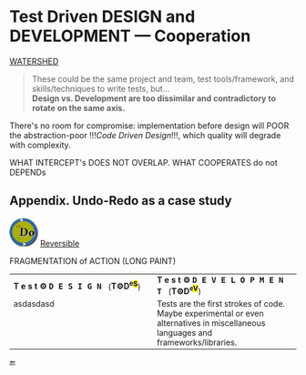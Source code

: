 # Test Driven DESIGN and DEVELOPMENT &mdash; Cooperation

[WATERSHED](!TestDrive-Big_Watershed.md)

> These could be the same project and team, test tools/framework, and skills/techniques to write tests, but...\
>  **Design vs. Development are too dissimilar and contradictory to rotate on the same axis.**


There's no room for compromise: implementation before design will POOR the abstraction-poor !!!_Code Driven Design_!!!, which quality will degrade with complexity.

WHAT INTERCEPT's DOES NOT OVERLAP. WHAT COOPERATES do not DEPENDs


## Appendix. Undo-Redo as a case study

<picture><img width="50px" alt="&nbsp;Undo-Redo symbol" src="../../../../_rsc/_img/symbols/UnReDo_250px.png"/></picture>
[Reversible](https://github.com/Kyriosity/use-dev/tree/main/README+/parts/Rvrs)


FRAGMENTATION of ACTION (LONG PAINT)

<table><tr /><tr><td width=50%><b>T e s t ⚙️ <samp>D E S I G N</samp></b>&nbsp;&nbsp;&nbsp;(<b>T⚙️D<sup>e<mark>S</mark></sup></b>)</td>
  <td><b>T e s t ⚙️ <samp>D E V E L O P M E N T</samp></b>&nbsp;&nbsp;&nbsp;(<b>T⚙️D<sup>e<mark>V</mark></sup></b>)</td></tr><tr valign="top"><td>asdasdasd</td><td>
  Tests are the first strokes of code. Maybe experimental or even alternatives in miscellaneous languages and frameworks/libraries.
</td></tr></table>

🔚
